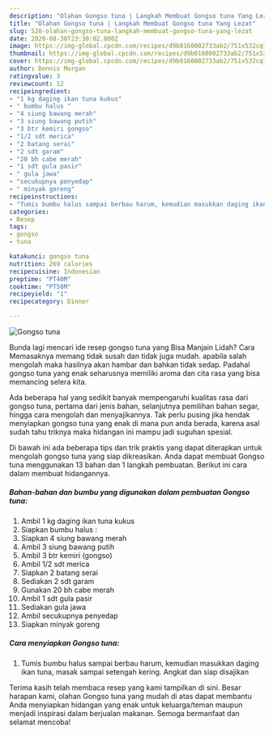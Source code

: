 ```yaml
---
description: "Olahan Gongso tuna | Langkah Membuat Gongso tuna Yang Lezat"
title: "Olahan Gongso tuna | Langkah Membuat Gongso tuna Yang Lezat"
slug: 528-olahan-gongso-tuna-langkah-membuat-gongso-tuna-yang-lezat
date: 2020-08-30T23:30:02.800Z
image: https://img-global.cpcdn.com/recipes/d9b0160002733ab2/751x532cq70/gongso-tuna-foto-resep-utama.jpg
thumbnail: https://img-global.cpcdn.com/recipes/d9b0160002733ab2/751x532cq70/gongso-tuna-foto-resep-utama.jpg
cover: https://img-global.cpcdn.com/recipes/d9b0160002733ab2/751x532cq70/gongso-tuna-foto-resep-utama.jpg
author: Dennis Morgan
ratingvalue: 3
reviewcount: 12
recipeingredient:
- "1 kg daging ikan tuna kukus"
- " bumbu halus "
- "4 siung bawang merah"
- "3 siung bawang putih"
- "3 btr kemiri gongso"
- "1/2 sdt merica"
- "2 batang serai"
- "2 sdt garam"
- "20 bh cabe merah"
- "1 sdt gula pasir"
- " gula jawa"
- "secukupnya penyedap"
- " minyak goreng"
recipeinstructions:
- "Tumis bumbu halus sampai berbau harum, kemudian masukkan daging ikan tuna, masak sampai setengah kering. Angkat dan siap disajikan"
categories:
- Resep
tags:
- gongso
- tuna

katakunci: gongso tuna 
nutrition: 269 calories
recipecuisine: Indonesian
preptime: "PT40M"
cooktime: "PT58M"
recipeyield: "1"
recipecategory: Dinner

---
```



![Gongso tuna](https://img-global.cpcdn.com/recipes/d9b0160002733ab2/751x532cq70/gongso-tuna-foto-resep-utama.jpg)

Bunda lagi mencari ide resep gongso tuna yang Bisa Manjain Lidah? Cara Memasaknya memang tidak susah dan tidak juga mudah. apabila salah mengolah maka hasilnya akan hambar dan bahkan tidak sedap. Padahal gongso tuna yang enak seharusnya memiliki aroma dan cita rasa yang bisa memancing selera kita.

Ada beberapa hal yang sedikit banyak mempengaruhi kualitas rasa dari gongso tuna, pertama dari jenis bahan, selanjutnya pemilihan bahan segar, hingga cara mengolah dan menyajikannya. Tak perlu pusing jika hendak menyiapkan gongso tuna yang enak di mana pun anda berada, karena asal sudah tahu triknya maka hidangan ini mampu jadi suguhan spesial.




Di bawah ini ada beberapa tips dan trik praktis yang dapat diterapkan untuk mengolah gongso tuna yang siap dikreasikan. Anda dapat membuat Gongso tuna menggunakan 13 bahan dan 1 langkah pembuatan. Berikut ini cara dalam membuat hidangannya.

<!--inarticleads1-->

##### Bahan-bahan dan bumbu yang digunakan dalam pembuatan Gongso tuna:

1. Ambil 1 kg daging ikan tuna kukus
1. Siapkan  bumbu halus :
1. Siapkan 4 siung bawang merah
1. Ambil 3 siung bawang putih
1. Ambil 3 btr kemiri (gongso)
1. Ambil 1/2 sdt merica
1. Siapkan 2 batang serai
1. Sediakan 2 sdt garam
1. Gunakan 20 bh cabe merah
1. Ambil 1 sdt gula pasir
1. Sediakan  gula jawa
1. Ambil secukupnya penyedap
1. Siapkan  minyak goreng




<!--inarticleads2-->

##### Cara menyiapkan Gongso tuna:

1. Tumis bumbu halus sampai berbau harum, kemudian masukkan daging ikan tuna, masak sampai setengah kering. Angkat dan siap disajikan




Terima kasih telah membaca resep yang kami tampilkan di sini. Besar harapan kami, olahan Gongso tuna yang mudah di atas dapat membantu Anda menyiapkan hidangan yang enak untuk keluarga/teman maupun menjadi inspirasi dalam berjualan makanan. Semoga bermanfaat dan selamat mencoba!
